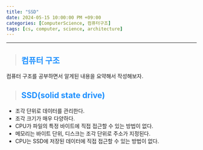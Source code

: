 ```yaml
---
title: "SSD"
date: 2024-05-15 10:00:00 PM +09:00
categories: [ComputerScience, 컴퓨터구조]
tags: [cs, computer, science, architecture]
---
```

***

>## <span style='color:#1E90FF'>컴퓨터 구조</span>
컴퓨터 구조를 공부하면서 알게된 내용을 요약해서 작성해보자. <br>

>## <span style='color:#1E90FF'>SSD(solid state drive)</span>
- 조각 단위로 데이터를 관리한다. <br>
- 조각 크기가 매우 다양하다. <br>
- CPU가 파일의 특정 바이트에 직접 접근할 수 있는 방법이 없다. <br>
- 메모리는 바이트 단위, 디스크는 조각 단위로 주소가 지정된다. <br>
- CPU는 SSD에 저장된 데이터에 직접 접근할 수 있는 방법이 없다. <br>